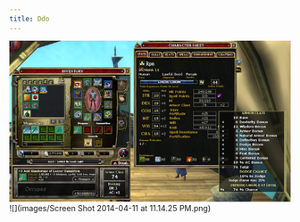 ```yaml
---
title: Ddo
---
```

![](images/Ac74WithShipBuffsLevel11.png)
![](images/Screen Shot 2014-04-11 at 11.14.25 PM.png)